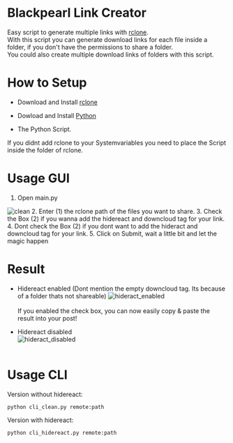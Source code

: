 # Blackpearl Link Creator
Easy script to generate multiple links with <a href="https://github.com/rclone/rclone" tarbet="blank">rclone</a>.<br>
With this script you can generate download links for each file inside a folder, if you don't have the permissions to share a folder.<br>
You could also create multiple download links of folders with this script.

# How to Setup

- Download and Install <a href="https://github.com/rclone/rclone" tarbet="blank">rclone</a>

- Dowload and Install <a href="https://www.python.org/downloads/" tarbet="blank">Python</a>

- The Python Script.

If you didnt add rclone to your Systemvariables you need to place the Script inside the folder of rclone.

# Usage GUI
1. Open main.py<br>
<img src="https://i.ibb.co/cFrZ9nh/clean.png" alt="clean" border="0">
2. Enter (1) the rclone path of the files you want to share.
3. Check the Box (2) if you wanna add the hidereact and downcloud tag for your link.
4. Dont check the Box (2) if you dont want to add the hideract and downcloud tag for your link.
5. Click on Submit, wait a little bit and let the magic happen

# Result
- Hidereact enabled (Dont mention the empty downcloud tag. Its because of a folder thats not shareable)
<img src="https://i.ibb.co/C2nHJKh/hidereact-enabled.png" alt="hideract_enabled" border="0"><br><br>
If you enabled the check box, you can now easily copy & paste the result into your post!

- Hidereact disabled<br>
<img src="https://i.ibb.co/3cpmfvh/hidereact-disabled.png" alt="hideract_disabled" border="0"><br><br>

# Usage CLI
Version without hidereact:
```
python cli_clean.py remote:path
```

Version with hidereact:
```
python cli_hidereact.py remote:path
```
